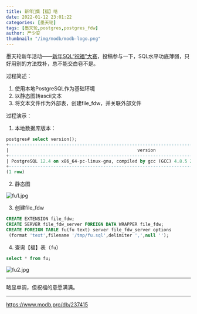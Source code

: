 ```yaml
---
title: 新年🏮集【福】咯
date: 2022-01-12 23:01:22
categories: [墨天轮]
tags: [墨天轮,postgres,postgres_fdw]
author: 严少安
thumbnail: "/img/modb/modb-logo.png"
---
```


墨天轮新年活动——[新年SQL“祝福”大赛](https://www.modb.pro/db/233434)，投稿参与一下，SQL水平功底薄弱，只好用别的方法找补，总不能交白卷不是。

过程简述：

1. 使用本地PostgreSQL作为基础环境
2. 以静态图转ascii文本
3. 将文本文件作为外部表，创建file_fdw，并关联外部文件

过程演示：

1. 本地数据库版本：

```sql
postgres# select version();
+---------------------------------------------------------------------------------------------------------+
|                                                 version                                                 |
+---------------------------------------------------------------------------------------------------------+
| PostgreSQL 12.4 on x86_64-pc-linux-gnu, compiled by gcc (GCC) 4.8.5 20150623 (Red Hat 4.8.5-36), 64-bit |
+---------------------------------------------------------------------------------------------------------+
(1 row)
```

2. 静态图

![fu1.jpg](fu1.jpg)

3. 创建file_fdw

```sql
CREATE EXTENSION file_fdw;
CREATE SERVER file_fdw_server FOREIGN DATA WRAPPER file_fdw;
CREATE FOREIGN TABLE fu(fu text) server file_fdw_server options
 (format 'text',filename '/tmp/fu.sql',delimiter ',',null '');
```

4. 查询【福】表（`fu`）

```sql
select * from fu;
```

![fu2.jpg](fu2.jpg)


---
略显单调，但祝福的意愿满满。


---
https://www.modb.pro/db/237415

